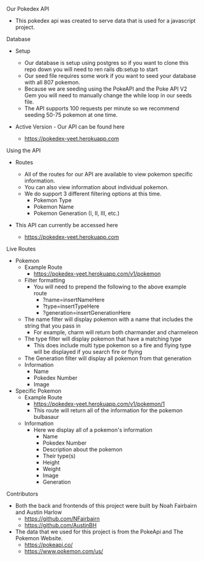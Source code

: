 Our Pokedex API

 * This pokedex api was created to serve data that is used for a javascript project.

Database

  * Setup
    - Our database is setup using postgres so if you want to clone this repo down you will need to ren rails db:setup to start
    - Our seed file requires some work if you want to seed your database with all 807 pokemon.
    - Because we are seeding using the PokeAPI and the Poke API V2 Gem you will need to manually change the while loop in our seeds file.
    - The API supports 100 requests per minute so we recommend seeding 50-75 pokemon at one time.

   * Active Version
    - Our API can be found here
      - https://pokedex-yeet.herokuapp.com

Using the API

  * Routes
    - All of the routes for our API are available to view pokemon specific information.
    - You can also view information about individual pokemon.
    - We do support 3 different filtering options at this time.
      - Pokemon Type
      - Pokemon Name
      - Pokemon Generation (I, II, III, etc.)

  * This API can currently be accessed here
    - https://pokedex-yeet.herokuapp.com

Live Routes

   * Pokemon
     - Example Route
       - https://pokedex-yeet.herokuapp.com/v1/pokemon
     - Filter formatting
       - You will need to prepend the following to the above example route
         - ?name=insertNameHere
         - ?type=insertTypeHere
         - ?generation=insertGenerationHere
     - The name filter will display pokemon with a name that includes the string that you pass in
       - For example, charm will return both charmander and charmeleon
     - The type filter will display pokemon that have a matching type
       - This does include multi type pokemon so a fire and flying type will be displayed if you search fire or flying
     - The Generation filter will display all pokemon from that generation
     - Information
       - Name
       - Pokedex Number
       - Image
  * Specific Pokemon
    - Example Route
      - https://pokedex-yeet.herokuapp.com/v1/pokemon/1
      - This route will return all of the information for the pokemon bulbasaur
    - Information
      - Here we display all of a pokemon's information
        - Name
        - Pokedex Number
        - Description about the pokemon
        - Their type(s)
        - Height
        - Weight
        - Image
        - Generation

Contributors

  * Both the back and frontends of this project were built by Noah Fairbairn and Austin Harlow
    - https://github.com/NFairbairn
    - https://github.com/AustinBH
  * The data that we used for this project is from the PokeApi and The Pokemon Website.
    - https://pokeapi.co/
    - https://www.pokemon.com/us/
